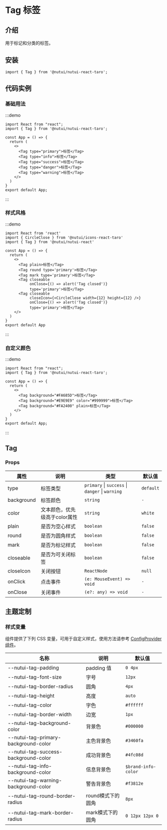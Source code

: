 # Tag 标签

## 介绍

用于标记和分类的标签。

## 安装

```tsx
import { Tag } from '@nutui/nutui-react-taro';
```

## 代码实例

### 基础用法

:::demo

```tsx
import React from "react";
import { Tag } from '@nutui/nutui-react-taro';

const App = () => {
  return (
    <>
      <Tag type="primary">标签</Tag>
      <Tag type="info">标签</Tag>
      <Tag type="success">标签</Tag>
      <Tag type="danger">标签</Tag>
      <Tag type="warning">标签</Tag>
    </>
  )
}
export default App;
```

:::


### 样式风格

:::demo

```tsx
import React from 'react'
import { CircleClose } from '@nutui/icons-react-taro'
import { Tag } from '@nutui/nutui-react'

const App = () => {
  return (
    <>
      <Tag plain>标签</Tag>
      <Tag round type='primary'>标签</Tag>
      <Tag mark type='primary'>标签</Tag>
      <Tag closeable
           onClose={() => alert('Tag closed')}
           type='primary'>标签</Tag>
      <Tag closeable
           closeIcon={<CircleClose width={12} height={12} />}
           onClose={() => alert('Tag closed')}
           type='primary'>标签</Tag>
    </>
  )
}
export default App
```

:::

### 自定义颜色

:::demo

```tsx
import React from "react";
import { Tag } from '@nutui/nutui-react-taro';

const App = () => {
  return (
    <>
      <Tag background="#FA685D">标签</Tag>
      <Tag background="#E9E9E9" color="#999999">标签</Tag>
      <Tag background="#FA2400" plain>标签</Tag>
    </>
  )
}
export default App;
```

:::


## Tag

### Props

| 属性 | 说明 | 类型 | 默认值 |
| --- | --- | --- | --- |
| type | 标签类型 | `primary` \| `success` \| `danger` \| `warning` | `default` |
| background | 标签颜色 | `string` | `-` |
| color | 文本颜色，优先级高于color属性 | `string` | `white` |
| plain | 是否为空心样式 | `boolean` | `false` |
| round | 是否为圆角样式 | `boolean` | `false` |
| mark | 是否为标记样式 | `boolean` | `false` |
| closeable | 是否为可关闭标签 | `boolean` | `false` |
| closeIcon | 关闭按钮 | `ReactNode` | `null` |
| onClick | 点击事件 | `(e: MouseEvent) => void` | `-` |
| onClose | 关闭事件 | `(e?: any) => void` | `-` |

## 主题定制

### 样式变量

组件提供了下列 CSS 变量，可用于自定义样式，使用方法请参考 [ConfigProvider 组件](#/zh-CN/component/configprovider)。

| 名称 | 说明 | 默认值 |
| --- | --- | --- |
| \--nutui-tag-padding | padding 值 | `0 4px` |
| \--nutui-tag-font-size | 字号 | `12px` |
| \--nutui-tag-border-radius | 圆角 | `4px` |
| \--nutui-tag-height | 高度 | `auto` |
| \--nutui-tag-color | 字色 | `#ffffff` |
| \--nutui-tag-border-width | 边宽 | `1px` |
| \--nutui-tag-background-color | 背景色 | `#000000` |
| \--nutui-tag-primary-background-color | 主色背景色 | `#3460fa` |
| \--nutui-tag-success-background-color | 成功背景色 | `#4fc08d` |
| \--nutui-tag-info-background-color | 信息背景色 | `$brand-info-color` |
| \--nutui-tag-warning-background-color | 警告背景色 | `#f3812e` |
| \--nutui-tag-round-border-radius | round模式下的圆角 | `8px` |
| \--nutui-tag-mark-border-radius | mark模式下的圆角 | `0 12px 12px 0` |